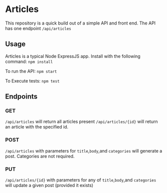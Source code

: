 # Articles
This repository is a quick build out of a simple API and front end.
The API has one endpoint `/api/articles`

## Usage 
Articles is a typical Node ExpressJS app. Install with the following command:
`npm install`

To run the API:
`npm start`

To Execute tests:
`npm test`

## Endpoints

### GET
`/api/articles` will return all articles present
`/api/articles/{id}` will return an article with the specified id.

### POST
`/api/articles` with parameters for `title`,`body`,and `categories` will generate a post. Categories are not required.

### PUT
`/api/articles/{id}` with parameters for any of `title`,`body`,and `categories` will update a given post (provided it exists)